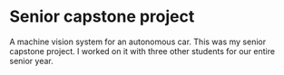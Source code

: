 # Senior capstone project

A machine vision system for an autonomous car. This was my senior capstone project. I worked on it with three other students for our entire senior year.

